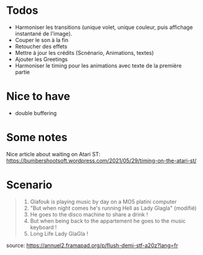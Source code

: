 # Todos

- Harmoniser les transitions (unique volet, unique couleur, puis
  affichage instantané de l'image).
- Couper le son à la fin
- Retoucher des effets
- Mettre à jour les crédits (Scnénario, Animations, textes)
- Ajouter les Greetings
- Harmoniser le timing pour les animations avec texte de la première
  partie

# Nice to have

- double buffering

# Some notes

Nice article about waiting on Atari ST:
https://bumbershootsoft.wordpress.com/2021/05/29/timing-on-the-atari-st/

# Scenario

> 1) Glafouk is playing music by day on a MO5 platini computer
> 2) "But when night comes he's running Hell as Lady Glagla"  (modifié)
> 3) He goes to the disco machine to share a drink !
> 4) But when being back to the appartement he goes to the music keyboard !
> 5) Long Life Lady GlaGla !

source: https://annuel2.framapad.org/p/flush-demi-stf-a20z?lang=fr
